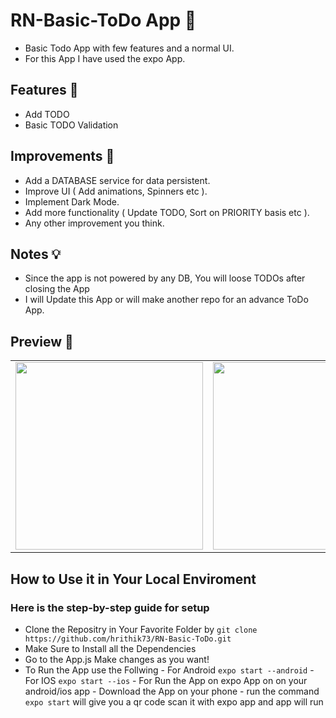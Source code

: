 # RN-Basic-ToDo App 📝
- Basic Todo App with few features and a normal UI.
- For this App I have used the expo App.

## Features 🚀
- Add TODO
- Basic TODO Validation

## Improvements 🎨
- Add a DATABASE service for data persistent.
- Improve UI ( Add animations, Spinners etc ).
- Implement Dark Mode.
- Add more functionality ( Update TODO, Sort on PRIORITY basis etc ).
- Any other improvement you think.


## Notes 💡
- Since the app is not powered by any DB, You will loose TODOs after closing the App
- I will Update this App or will make another repo for an advance ToDo App.

## Preview 📸

|                                           |                                           |                                           
| ----------------------------------------- | ----------------------------------------- | 
| <img src="screenshots/errorPage.jpeg" width="300"> | <img src="screenshots/homepage.jpeg" width="300"> |

## How to Use it in Your Local Enviroment

### Here is the step-by-step guide for setup

- Clone the Repositry in Your Favorite  Folder by ```git clone https://github.com/hrithik73/RN-Basic-ToDo.git```
- Make Sure to Install all the Dependencies
- Go to the App.js Make changes as you want!
- To Run the App use the Follwing 
        - For Android ```expo start --android```
        - For IOS ```expo start --ios```
        - For Run the App on expo App on on your android/ios app
                - Download the App on your phone
                - run the command ```expo start``` will give you a qr code scan it with expo app and app will run
